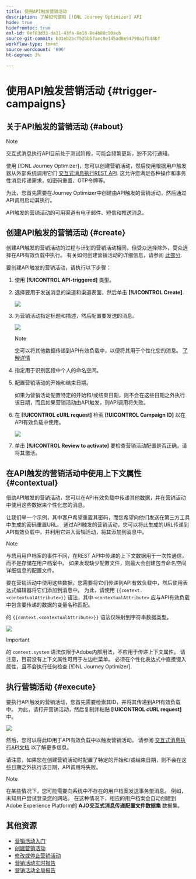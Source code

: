 ```yaml
---
title: 使用API触发营销活动
description: 了解如何使用 [!DNL Journey Optimizer] API
hide: true
hidefromtoc: true
exl-id: 0ef03d33-da11-43fa-8e10-8e4b80c90acb
source-git-commit: b31eb2bcf52bb57aec8e145ad8e94790a1fb44bf
workflow-type: tm+mt
source-wordcount: '696'
ht-degree: 3%

---
```


# 使用API触发营销活动 {#trigger-campaigns}

## 关于API触发的营销活动 {#about}

>[!NOTE]
>
>交互式消息执行API目前处于测试阶段，可能会频繁更新，恕不另行通知。


使用 [!DNL Journey Optimizer]，您可以创建营销活动，然后使用根据用户触发器从外部系统调用它们 [交互式消息执行REST API](https://developer.adobe.com/journey-optimizer-apis/references/messaging/#tag/execution). 这允许您满足各种操作和事务性消息传递需求，如密码重置、OTP令牌等。

为此，您首先需要在Journey Optimizer中创建由API触发的营销活动，然后通过API调用启动其执行。

API触发的营销活动的可用渠道有电子邮件、短信和推送消息。

## 创建API触发的营销活动 {#create}

创建API触发的营销活动的过程与计划的营销活动相同，但受众选择除外，受众选择在API有效负载中执行。 有关如何创建营销活动的详细信息，请参阅 [此部分](create-campaign.md).

要创建API触发的营销活动，请执行以下步骤：

1. 使用 **[!UICONTROL API-triggered]** 类型。

1. 选择要用于发送消息的渠道和渠道表面，然后单击 **[!UICONTROL Create]**.

   ![](assets/api-triggered-type.png)

1. 为营销活动指定标题和描述，然后配置要发送的消息。

   ![](assets/api-triggered-properties.png)

   >[!NOTE]
   >
   >您可以将其他数据传递到API有效负载中，以便将其用于个性化您的消息。 [了解详情](#contextual)

1. 指定用于识别区段中个人的命名空间。

1. 配置营销活动的开始和结束日期。

   如果为营销活动配置特定的开始和/或结束日期，则不会在这些日期之外执行该日期，而且如果营销活动由API触发，则API调用将失败。

1. 在 **[!UICONTROL cURL request]** 检索 **[!UICONTROL Campaign ID]** 以在API有效负载中使用。

   ![](assets/api-triggered-curl.png)

1. 单击 **[!UICONTROL Review to activate]** 要检查营销活动配置是否正确，请将其激活。

## 在API触发的营销活动中使用上下文属性 {#contextual}

借助API触发的营销活动，您可以在API有效负载中传递其他数据，并在营销活动中使用这些数据来个性化您的消息。

让我们举一个示例，其中客户希望重置其密码，而您希望向他们发送在第三方工具中生成的密码重置URL。 通过API触发的营销活动，您可以将此生成的URL传递到API有效负载中，并利用它进入营销活动，将其添加到消息中。

>[!NOTE]
>
>与启用用户档案的事件不同，在REST API中传递的上下文数据用于一次性通信，而不是存储在用户档案中。 如果发现缺少配置文件，则最大会创建包含命名空间详细信息的配置文件。

要在营销活动中使用这些数据，您需要将它们传递到API有效负载中，然后使用表达式编辑器将它们添加到消息中。 为此，请使用 `{{context.<contextualAttribute>}}` 语法，其中 `<contextualAttribute>` 应与API有效负载中包含要传递的数据的变量名称匹配。

的 `{{context.<contextualAttribute>}}` 语法仅映射到字符串数据类型。

![](assets/api-triggered-context.png)

>[!IMPORTANT]
>
>的 `context.system` 语法仅限于Adobe内部用法，不应用于传递上下文属性。
请注意，目前没有上下文属性可用于左边栏菜单。 必须在个性化表达式中直接键入属性，且不会执行任何检查 [!DNL Journey Optimizer].

## 执行营销活动 {#execute}

要执行API触发的营销活动，您首先需要检索其ID，并将其传递到API有效负载中。 为此，请打开营销活动，然后复制并粘贴 **[!UICONTROL cURL request]** 中。

![](assets/api-triggered-id.png)

然后，您可以将此ID用于API有效负载中以触发营销活动。 请参阅 [交互式消息执行API文档](https://developer.adobe.com/journey-optimizer-apis/references/messaging/#tag/execution) 以了解更多信息。

请注意，如果您在创建营销活动时配置了特定的开始和/或结束日期，则不会在这些日期之外执行该日期，API调用将失败。

>[!NOTE]
>
>在某些情况下，您可能需要向系统中不存在的用户档案发送事务型消息。 例如，未知用户尝试登录您的网站。 在这种情况下，相应的用户档案会自动创建到Adobe Experience Platform的 **AJO交互式消息传递配置文件数据集** 数据集。

## 其他资源

* [营销活动入门](get-started-with-campaigns.md)
* [创建营销活动](create-campaign.md)
* [修改或停止营销活动](modify-stop-campaign.md)
* [营销活动实时报告](campaign-live-report.md)
* [营销活动全局报告](campaign-global-report.md)
